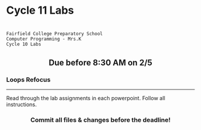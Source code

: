 # Cycle 11 Labs<h1 align="center">
    Fairfield College Preparatory School
    Computer Programming - Mrs.K
    Cycle 10 Labs
</h1>

<h2 align="center">Due before 8:30 AM on 2/5</h2>

### Loops Refocus
---
Read through the lab assignments in each powerpoint. Follow all instructions.

<h3 align="center">Commit all files & changes before the deadline!</h3>
